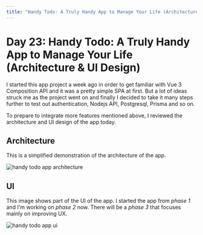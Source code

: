 ```yaml
---
title: "Handy Todo: A Truly Handy App to Manage Your Life (Architecture & UI Design)"
---
```


# Day 23: Handy Todo: A Truly Handy App to Manage Your Life (Architecture & UI Design)

I started this app project a week ago in order to get familiar with Vue 3 Composition API and it was a pretty simple SPA at first. But a lot of ideas struck me as the project went on and finally I decided to take it many steps further to test out authentication, Nodejs API, Postgresql, Prisma and so on.

To prepare to integrate more features mentioned above, I reviewed the architecture and UI design of the app today.

## Architecture

This is a simplified demonstration of the architecture of the app.

![handy todo app architecture](/images/day23-architecture.png)

## UI

This image shows part of the UI of the app. I started the app from *phase 1* and I'm working on *phase 2* now. There will be a *phase 3* that focuses mainly on improving UX.

![handy todo app ui](/images/day23-ui.png)
